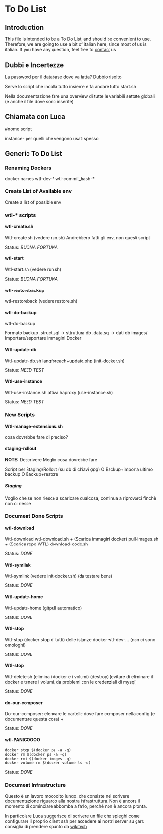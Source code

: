 To Do List
==========

Introduction
-----------

This file is intended to be a To Do List, and should be convenient to use.
Therefore, we are going to use a bit of italian here, since most of us is italian.
If you have any question, feel free to [contact][meta-contacts] us

[meta-contacts]: http://meta.wikitolearn.org/Infrastructure_and_bots "Contacts"


Dubbi e Incertezze
------------------

La password per il database dove va fatta? Dubbio risolto

Serve lo script che incolla tutto insieme e fa andare tutto start.sh

Nella documentazione fare una overview di tutte le variabili settate globali
(e anche il file dove sono inserite)


Chiamata con Luca
-----------------

#nome script

instance- per quelli che vengono usati spesso



Generic To Do List
------------------

### Renaming Dockers

docker  names
    wtl-dev-*
    wtl-commit_hash-*

### Create List of Available env

Create a list of possible env

### wtl-* scripts

#### wtl-create.sh

Wtl-create.sh (vedere run.sh)
Andrebbero fatti gli env, non questi script

Status: *BUONA FORTUNA*

#### wtl-start

Wtl-start.sh (vedere run.sh)

Status: *BUONA FORTUNA*

#### wtl-restorebackup

wtl-restoreback (vedere restore.sh)

#### wtl-do-backup

wtl-do-backup

Formato backup
<nomedb>.struct.sql -> sttruttura db
<nomedb>.data.sql -> dati db
images/
Importare/esportare immagini Docker

#### Wtl-update-db

Wtl-update-db.sh
langforeach+update.php (init-docker.sh)

Status: *NEED TEST*

#### Wtl-use-instance

Wtl-use-instance.sh
attiva haproxy (use-instance.sh)

Status: *NEED TEST*

### New Scripts

#### Wtl-manage-extensions.sh

cosa dovrebbe fare di preciso?

#### staging-rollout

**NOTE:** Descrivere Meglio cosa dovrebbe fare

Script per
Staging/Rollout (su db di chiavi gpg)
O Backup+importa ultimo backup
O Backup+restore

##### Staging

Voglio che se non riesce a scaricare qualcosa, continua a riprovarci finchè
non ci riesce

### Document Done Scripts

#### wtl-download

Wtl-download wtl-download.sh +
(Scarica immagini docker) pull-images.sh +
(Scarica repo WTL) download-code.sh

Status: *DONE*

#### Wtl-symlink

Wtl-symlink (vedere init-docker.sh) (da testare bene)

Status: *DONE*

#### Wtl-update-home

Wtl-update-home (gitpull automatico)

Status: *DONE*

#### Wtl-stop

Wtl-stop (docker stop di tutti) delle istanze docker wtl-dev-...
(non ci sono omologhi)

Status: *DONE*

#### Wtl-stop

Wtl-delete.sh
(elimina i docker e i volumi) (destroy)
(evitare di eliminare il docker e tenere i volumi, da problemi con le
    credenziali di mysql)

Status: *DONE*

#### do-our-composer

Do-our-composer: elencare le cartelle dove fare composer nella config
(e documentare questa cosa) +

Status: *DONE*

#### wtl-PANICOOOO

    docker stop $(docker ps -a -q)
    docker rm $(docker ps -a -q)
    docker rmi $(docker images -q)
    docker volume rm $(docker volume ls -q)

Status: *DONE*


### Document Infrastructure

Questo è un lavoro moooolto lungo, che consiste nel scrivere documentazione
riguardo alla nostra infrastruttura.
Non è ancora il momento di cominciare abbomba a farlo, perchè non è ancora
pronta.

In particolare Luca suggerisce di scrivere un file che spieghi come configurare
il proprio client ssh per accedere ai nostri server su garr.
consiglia di prendere spunto da [wikitech][wikitech]

[wikitech]: https://wikitech.wikimedia.org/wiki/Help:Access "wikitech"
